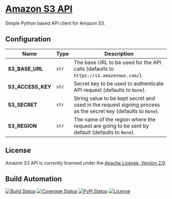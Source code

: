 # [Amazon S3 API](http://s3-api.hive.pt)

Simple Python based API client for Amazon S3.

## Configuration

| Name | Type | Description |
| ----- | ----- | ----- |
| **S3_BASE_URL** | `str` | The base URL to be used for the API calls (defaults to `https://s3.amazonaws.com/`). |
| **S3_ACCESS_KEY** | `str` | Secret key to be used to authenticate API request (defaults to `None`). |
| **S3_SECRET** | `str` | String value to be kept secret and used in the request signing process as the secret key (defaults to `None`). |
| **S3_REGION** | `str` | The name of the region where the request are going to be sent by default (defaults to `None`). |

## License

Amazon S3 API is currently licensed under the [Apache License, Version 2.0](http://www.apache.org/licenses/).

## Build Automation

[![Build Status](https://travis-ci.org/hivesolutions/s3_api.svg?branch=master)](https://travis-ci.org/hivesolutions/s3_api)
[![Coverage Status](https://coveralls.io/repos/hivesolutions/s3_api/badge.svg?branch=master)](https://coveralls.io/r/hivesolutions/s3_api?branch=master)
[![PyPi Status](https://img.shields.io/pypi/v/s3_api.svg)](https://pypi.python.org/pypi/s3_api)
[![License](https://img.shields.io/badge/license-Apache%202.0-blue.svg)](https://www.apache.org/licenses/)
